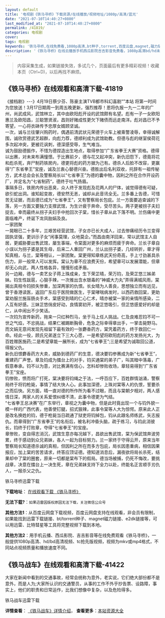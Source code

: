 ```yaml
---
layout: default
title: '电视剧《铁马寻桥》下载资源/在线播放/视频地址/1080p/高清/蓝光'
date: "2021-07-10T14:40:27+0800"
last_modified_at: "2021-07-10T14:40:27+0800"
permalink: /41819/
categories: 电视剧
cover:
tags: 电视剧
keywords: '铁马寻桥,在线免费看,1080p高清,bt种子,torrent,百度云盘,magnet,磁力链,迅雷下载资源'
description: '《铁马寻桥》在线云播放手机西瓜影院吉吉影音免费看，1080p高清bd/hd未删减完整版和tc抢先枪版，mkv/mp4格式，附带bt/torrent种子、magnet/磁力链、百度云盘、网盘资源迅雷下载链接'
---
```


>内容采集生成，如果链接失效，多试几个，页面最后有更多精彩视频！收藏本页（Ctrl+D)，以后再找不麻烦。


## 《铁马寻桥》在线观看和高清下载-41819

《接档剧》---》4月19日蔡少芬、陈豪主演TVB都市科幻喜剧“”本站 将第一时间为您放送！3月17日期周一到周五晚更新，强烈推荐！恩将仇报﻿一九一二年的广州，尚武成风，武馆林立，其中由欧阳彪开设的武馆颇有名望。彪有一子一女欧阳惠兰及欧阳昌，兰聪慧贤淑，昌则好赌成性更欠下赌债而远走南洋。彪对昌已不予寄望，一心将衣砵传予忠厚女婿顾坚诚。<br />一次，诚与兰往肇兴购药时，偶遇前清武状元荣德于火车上被乘警凌辱，幸得诚解围，诚欣赏德武艺超群，向彪力荐，德顺利成为武馆助教。但德与彪的继室侯荷花多次起冲突，更被花讽刺，德深感受辱，生气难当。<br />诚为鼓励德振作，不惜为德捏造出生地点，取得参加“广东省拳王大赛&rdquo;资格。德得以出赛，对未来布满憧憬。于比赛前夕，德与花又起冲突，新仇旧怨下，德竟将花和彪杀死，弃尸制药铁房内，德更将彪的药方据为己有。德杀人后脸不改容，更赢得“广东省拳王&rdquo;宝座，诚及兰衷心替德兴奋。德胜出后名利双收，托辞有一祖传秘方，武术总会会长及警察局长以“七省拳王”为德的囊中物，因利之所在合作开设药厂，并定名为“七省制药“，德终于吐气扬眉。<br />事隔多日，铁房内传出恶臭，众人终于发现彪及花两人的尸体，诚觉得德有可疑，欲引蛇出洞。谁知起变故，德安然无恙，诚却从此音讯全无。兰多番上告德，可惜苦无证据，而且德已成为“七省拳王”，又有警察局长包庇。兰一方面要追查诚的下落，另一方面又要独力支撑武馆，为生计疲于奔命，受尽苦头。两子更被拐子夫妇捉去，幸而最终从拐子夫妇手中抢回次子棠，惜长子章从此下落不明。兰伤痛中更面临难产，终诞下龙凤胎娟及良。<br />一家团聚<br />一晃眼已二十多年，兰艰苦经营武馆，子女亦已长大成人，过去惨痛经历令兰变得固执坚强，更训示子女&ldquo;闲事莫理，众地莫企。&rdquo;而昌由南洋回来，常以武馆主人自居，更威胁要出售武馆，屡生事端，令棠面对更多的麻烦而疲于奔命。兰长子章自小误以为拐子婆是其生母，后来二人重回广州，兰认出拐子婆，几经转折，章才得知真相，与兰，棠等相认，一家团聚。棠更得知章练武天份奇高，手上寸劲甚具杀伤力，非一般常人可以发挥。棠认为章不应浪费天份，希望章可以发展潜能，但章却无心向武，两人性格各异，慢慢形成矛盾。<br />另一边厢，德与一卖艺女子蒋上珠成亲，生下荣芷晴，荣万钧，及荣芷悠三姊弟妹。钧生性跋扈，心狠手辣，一次推出含水银毒的“神威大力丸&rdquo;弄得满城风雨，棠揭出真相令钧损失惨重，加深两家的仇恨。长女晴为人善良，思想独立而有远见，曾于香港读医，返回广东后于医院做医生，于棠哮喘病发时，以西药救回棠，更助棠劝服兰施盲肠炎手术，棠感受到晴的仁心仁术，晴亦被棠一家的亲情所感染，二人互有好感。三妹芷悠俏皮好动，良情窦初开，被芷悠吸引，但芷悠感爱好的却是仁，从中闹出不少笑话。<br />一次钧为宣传新药，拖来一只红种烈马，坐于马上任人挑战。仁及良难忍钧不可一世之气焰，不忿挑战，结果仁被踢断胸骨，危急之际幸得章出手，一掌击毙野马。而文娟无意间发现先祖留下最有效的一张麝香药方，棠凭着药方，终于救回仁一命。经此一役，顾氏兄弟遂立下三大心愿，一是希望将欧阳彪的药方发扬光大，为百姓赠医施药;二是希望章能一展所长，成为“七省拳王”;三是希望为诚取回公道，得报父仇。<br />新仇旧恨麝香药方大卖，威胁到德药厂的生意，德决要钧参赛成为新“七省拳王”，重建药厂声誉。章及钧成为擂台上的对手，钧买通棠的弟子广，叫其暗中落毒，广假意奉承。钧不以为意，对比赛满有信心，怎料却惨败收场，章轻易得到&ldquo;广东省拳王&rdquo;宝座。<br />钧惨败，愤而将广打死，棠决要将钧绳之于法，一呼百应下，百姓群情汹涌，警察局终于将钧枪毙，事情了结大快人心。此事加深德，上珠对棠等人的仇恨，誓要杀之而后快。另方面，晴一直对德的所作所为看不过眼，而且与棠朝夕相对，两人感情日深，两家人的关系爱恨纠缠不清，此事令德更为气结。<br />“七省拳王总决赛&rdquo;在广东举行，章视之为囊中物，但是此时竟出现一个与钧外貌一模一样的广西代表，他善使钉腿，招式狠辣，此事令棠等人大为惊愕。原来此人正是改名换姓的钧，德于枪毙当日疏通了狱吏将钧掉包，钧从此跟名师练武，矢志报仇。而章得到“广东省拳王&rdquo;的名衔后，被名利冲昏头脑，疏于练习，与钧此消彼长，钧终于打败章，夺得“七省拳王”的宝座。<br />章惨败，变自得志消沉，武馆生意亦每况越下，昌欲出售武馆，棠为保武馆奔波劳累，终于感动到众兄弟妹，各人一起为目标努力。兰一家终于守得云开，原来当年警察局长知道德杀诚的真相，但因利之所在而多方包庇，局长因患重病，相信因果报应，加上棠的苦苦请求，终答应顶证德。德知道消息后，漏夜欲将局长杀死，结果却中了棠的圈套，原来一切都是棠布下的假局。德当场被捕，仍死不悔改，要挑战章，决意在擂台上一决生死，章在兄弟妹支持下全力以赴，终能名正言顺手刃仇人，一报杀父之仇。


铁马寻桥迅雷下载

**下载地址**： [在线观看下载 《铁马寻桥》](https://www.993dy.com//vod-detail-id-10444.html) 


**无法下载?**：`如果迅雷因版权原因无法下载，关注微信公众号 `

**其他方法1**：从百度云网盘下载视频，百度云网盘支持在线观看，非会员有限制，如果能找到迅雷下载链接、bt/torrent种子、magnet磁力链接、e2dk链接等，可以用迅雷、比特彗星等工具将完整视频下载到本地。

**其他方法2**：用手机云播、西瓜影院、吉吉影音等在线免费观看《铁马寻桥》，一般提供1080p高清、hd/bd高清视频、tc抢先版视频，视频为mkv或mp4格式，不同站点视频质量和播放速度不同。


## 《铁马战车》在线观看和高清下载-41422

大家在新闻中看到的交通事故，经常会统称为意外，老实说，它们绝大部份都不是意外，而是人为;大家所认识的交通警员，从事的工作不外乎抄告票、设路障，事实上，他们的职责和日常运作，比我们想像中复杂，以及危险得多。<!---剧情end--->


铁马战车迅雷下载

**详情查看**： [《铁马战车》详情介绍](/movie/41422/)， **查看更多**：[本站资源大全](/movie/t/all/)

